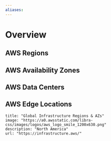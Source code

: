 ```yaml
---
aliases:
---
```

# Overview


## AWS Regions


## AWS Availability Zones


## AWS Data Centers


## AWS Edge Locations


```embed
title: "Global Infrastructure Regions & AZs"
image: "https://a0.awsstatic.com/libra-css/images/logos/aws_logo_smile_1200x630.png"
description: "North America"
url: "https://infrastructure.aws/"
```
